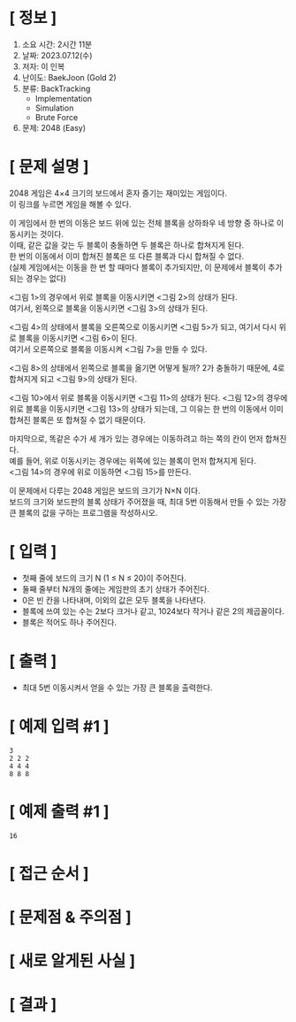 # **[ 정보 ]**
1. 소요 시간: 2시간 11분
2. 날짜: 2023.07.12(수)
3. 저자: 이 인복
4. 난이도: BaekJoon (Gold 2)
5. 분류: BackTracking
    - Implementation
    - Simulation
    - Brute Force
6. 문제: 2048 (Easy)

# **[ 문제 설명 ]**
2048 게임은 4×4 크기의 보드에서 혼자 즐기는 재미있는 게임이다.   
이 링크를 누르면 게임을 해볼 수 있다.

이 게임에서 한 번의 이동은 보드 위에 있는 전체 블록을 상하좌우 네 방향 중 하나로 이동시키는 것이다.   
이때, 같은 값을 갖는 두 블록이 충돌하면 두 블록은 하나로 합쳐지게 된다.   
한 번의 이동에서 이미 합쳐진 블록은 또 다른 블록과 다시 합쳐질 수 없다.   
(실제 게임에서는 이동을 한 번 할 때마다 블록이 추가되지만, 이 문제에서 블록이 추가되는 경우는 없다)


<그림 1>의 경우에서 위로 블록을 이동시키면 <그림 2>의 상태가 된다.   
여기서, 왼쪽으로 블록을 이동시키면 <그림 3>의 상태가 된다.


<그림 4>의 상태에서 블록을 오른쪽으로 이동시키면 <그림 5>가 되고, 여기서 다시 위로 블록을 이동시키면 <그림 6>이 된다.   
여기서 오른쪽으로 블록을 이동시켜 <그림 7>을 만들 수 있다.


<그림 8>의 상태에서 왼쪽으로 블록을 옮기면 어떻게 될까? 2가 충돌하기 때문에, 4로 합쳐지게 되고 <그림 9>의 상태가 된다.


<그림 10>에서 위로 블록을 이동시키면 <그림 11>의 상태가 된다.
<그림 12>의 경우에 위로 블록을 이동시키면 <그림 13>의 상태가 되는데, 그 이유는 한 번의 이동에서 이미 합쳐진 블록은 또 합쳐질 수 없기 때문이다.

마지막으로, 똑같은 수가 세 개가 있는 경우에는 이동하려고 하는 쪽의 칸이 먼저 합쳐진다.   
예를 들어, 위로 이동시키는 경우에는 위쪽에 있는 블록이 먼저 합쳐지게 된다.  
<그림 14>의 경우에 위로 이동하면 <그림 15>를 만든다.

이 문제에서 다루는 2048 게임은 보드의 크기가 N×N 이다.   
보드의 크기와 보드판의 블록 상태가 주어졌을 때, 최대 5번 이동해서 만들 수 있는 가장 큰 블록의 값을 구하는 프로그램을 작성하시오.


# **[ 입력 ]**
- 첫째 줄에 보드의 크기 N (1 ≤ N ≤ 20)이 주어진다.   
- 둘째 줄부터 N개의 줄에는 게임판의 초기 상태가 주어진다. 
- 0은 빈 칸을 나타내며, 이외의 값은 모두 블록을 나타낸다. 
- 블록에 쓰여 있는 수는 2보다 크거나 같고, 1024보다 작거나 같은 2의 제곱꼴이다. 
- 블록은 적어도 하나 주어진다.

# **[ 출력 ]**
- 최대 5번 이동시켜서 얻을 수 있는 가장 큰 블록을 출력한다.

# **[ 예제 입력 #1 ]**
    3
    2 2 2
    4 4 4
    8 8 8

# **[ 예제 출력 #1 ]**
    16

# **[ 접근 순서 ]**

# **[ 문제점 & 주의점 ]**

# **[ 새로 알게된 사실 ]**

# **[ 결과 ]**